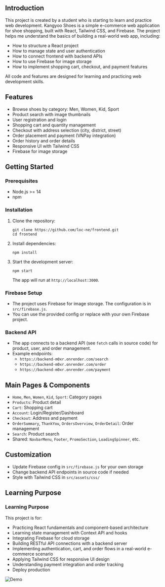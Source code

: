 ## Introduction
This project is created by a student who is starting to learn and practice web development. Kangyoo Shoes is a simple e-commerce web application for shoe shopping, built with React, Tailwind CSS, and Firebase. The project helps me understand the basics of building a real-world web app, including:
- How to structure a React project
- How to manage state and user authentication
- How to connect frontend with backend APIs
- How to use Firebase for image storage
- How to implement shopping cart, checkout, and payment features

All code and features are designed for learning and practicing web development skills.

## Features
- Browse shoes by category: Men, Women, Kid, Sport
- Product search with image thumbnails
- User registration and login
- Shopping cart and quantity management
- Checkout with address selection (city, district, street)
- Order placement and payment (VNPay integration)
- Order history and order details
- Responsive UI with Tailwind CSS
- Firebase for image storage

## Getting Started

### Prerequisites
- Node.js >= 14
- npm

### Installation
1. Clone the repository:
   ```
   git clone https://github.com/loc-ne/frontend.git
   cd frontend
   ```
2. Install dependencies:
   ```
   npm install
   ```
3. Start the development server:
   ```
   npm start
   ```
   The app will run at `http://localhost:3000`.

### Firebase Setup
- The project uses Firebase for image storage. The configuration is in `src/firebase.js`.
- You can use the provided config or replace with your own Firebase project.

### Backend API
- The app connects to a backend API (see `fetch` calls in source code) for product, user, and order management.
- Example endpoints:
  - `https://backend-m0xr.onrender.com/search`
  - `https://backend-m0xr.onrender.com/order`
  - `https://backend-m0xr.onrender.com/payment`

## Main Pages & Components
- `Home`, `Men`, `Women`, `Kid`, `Sport`: Category pages
- `Products`: Product detail
- `Cart`: Shopping cart
- `Account`: Login/Register/Dashboard
- `Checkout`: Address and payment
- `OrderSummary`, `ThankYou`, `OrdersOverview`, `OrderDetail`: Order management
- `Search`: Product search
- Shared: `NavbarMenu`, `Footer`, `PromoSection`, `LoadingSpinner`, etc.

## Customization
- Update Firebase config in `src/firebase.js` for your own storage
- Change backend API endpoints in source code if needed
- Style with Tailwind CSS in `src/assets/css/`

## Learning Purpose
### Learning Purpose
This project is for:
- Practicing React fundamentals and component-based architecture
- Learning state management with Context API and hooks
- Integrating Firebase for cloud storage
- Building RESTful API connections with a backend server
- Implementing authentication, cart, and order flows in a real-world e-commerce scenario
- Applying Tailwind CSS for responsive UI design
- Understanding payment integration and order tracking
- Deploy production
<!-- Upload tại giphy.com -->
![Demo](docs/demos/payment-demo.gif)
